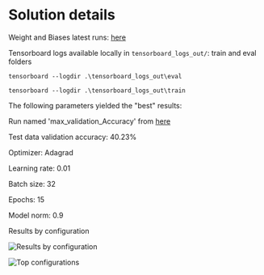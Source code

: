 # Solution details

Weight and Biases latest runs: [here](https://wandb.ai/kenr123/lab5/table?workspace=user-zero6305)

Tensorboard logs available locally in `tensorboard_logs_out/`: train and eval folders


```tensorboard --logdir .\tensorboard_logs_out\eval```

```tensorboard --logdir .\tensorboard_logs_out\train```


The following parameters yielded the "best" results:

Run named 'max_validation_Accuracy' from [here](https://wandb.ai/kenr123/lab5/table?workspace=user-zero6305)


Test data validation accuracy: 40.23%

Optimizer: Adagrad

Learning rate: 0.01

Batch size: 32

Epochs: 15

Model norm: 0.9


Results by configuration

![Results by configuration](./images/img_1.png)


![Top configurations](./images/img_2.png)







